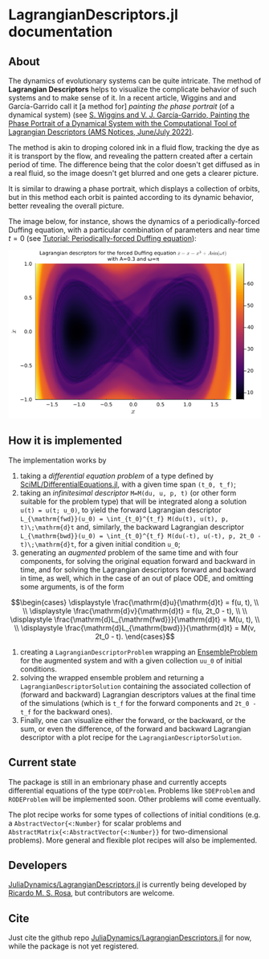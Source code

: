 # LagrangianDescriptors.jl documentation

## About

The dynamics of evolutionary systems can be quite intricate. The method of **Lagrangian Descriptors** helps to visualize the complicate behavior of such systems and to make sense of it. In a recent article, Wiggins and and García-Garrido call it [a method for] *painting the phase portrait* (of a dynamical system) (see [S. Wiggins and V. J. García-Garrido, Painting the Phase Portrait of a Dynamical System with the Computational Tool of Lagrangian Descriptors (AMS Notices, June/July 2022)](https://www.ams.org/journals/notices/202206/noti2489/noti2489.html?adat=June/July%202022&trk=2489&galt=none&cat=feature&pdfissue=202206&pdffile=rnoti-p936.pdf).

The method is akin to droping colored ink in a fluid flow, tracking the dye as it is transport by the flow, and revealing the pattern created after a certain period of time. The difference being that the color doesn't get diffused as in a real fluid, so the image doesn't get blurred and one gets a clearer picture.

It is similar to drawing a phase portrait, which displays a collection of orbits, but in this method each orbit is painted according to its dynamic behavior, better revealing the overall picture.

The image below, for instance, shows the dynamics of a periodically-forced Duffing equation, with a particular combination of parameters and near time $t=0$ (see [Tutorial: Periodically-forced Duffing equation](tutorial_ODEs.md#Periodically-forced-Duffing-equation)):

![Duffing](img/duffing.png)

## How it is implemented

The implementation works by 
1. taking a *differential equation problem* of a type defined by [SciML/DifferentialEquations.jl](https://github.com/SciML/DifferentialEquations.jl), with a given time span ``(t_0, t_f)``;
1. taking an *infinitesimal descriptor* ``M=M(du, u, p, t)`` (or other form suitable for the problem type) that will be integrated along a solution ``u(t) = u(t; u_0)``, to yield the forward Lagrangian descriptor ``L_{\mathrm{fwd}}(u_0) = \int_{t_0}^{t_f} M(du(t), u(t), p, t)\;\mathrm{d}t`` and, similarly, the backward Lagrangian descriptor ``L_{\mathrm{bwd}}(u_0) = \int_{t_0}^{t_f} M(du(-t), u(-t), p, 2t_0 - t)\;\mathrm{d}t``, for a given initial condition ``u_0``;
1. generating an *augmented* problem of the same time and with four components, for solving the original equation forward and backward in time, and for solving the Lagrangian descriptors forward and backward in time, as well, which in the case of an out of place ODE, and omitting some arguments, is of the form
```math
\begin{cases}
  \displaystyle \frac{\mathrm{d}u}{\mathrm{d}t} = f(u, t), \\ \\
  \displaystyle \frac{\mathrm{d}v}{\mathrm{d}t} = f(u, 2t_0 - t), \\ \\
  \displaystyle \frac{\mathrm{d}L_{\mathrm{fwd}}}{\mathrm{d}t} = M(u, t), \\ \\
  \displaystyle \frac{\mathrm{d}L_{\mathrm{bwd}}}{\mathrm{d}t} = M(v, 2t_0 - t). 
\end{cases}
```
1. creating a `LagrangianDescriptorProblem` wrapping an [EnsembleProblem](https://diffeq.sciml.ai/dev/features/ensemble/) for the augmented system and with a given collection ``uu_0`` of initial conditions.
1. solving the wrapped ensemble problem and returning a `LagrangianDescriptorSolution` containing the associated collection of (forward and backward) Lagrangian descriptors values at the final time of the simulations (which is ``t_f`` for the forward components and ``2t_0 - t_f`` for the backward ones).
1. Finally, one can visualize either the forward, or the backward, or the sum, or even the difference, of the forward and backward Lagrangian descriptor with a plot recipe for the `LagrangianDescriptorSolution`.

## Current state

The package is still in an embrionary phase and currently accepts differential equations of the type `ODEProblem`. Problems like `SDEProblem` and `RODEProblem` will be implemented soon. Other problems will come eventually.

The plot recipe works for some types of collections of initial conditions (e.g. a `AbstractVector{<:Number}` for scalar problems and `AbstractMatrix{<:AbstractVector{<:Number}}` for two-dimensional problems). More general and flexible plot recipes will also be implemented.

## Developers

[JuliaDynamics/LagrangianDescriptors.jl](https://github.com/JuliaDynamics/LagrangianDescriptors.jl) is currently being developed by [Ricardo M. S. Rosa](https://rmsrosa.github.io), but contributors are welcome.

## Cite

Just cite the github repo [JuliaDynamics/LagrangianDescriptors.jl](https://github.com/JuliaDynamics/LagrangianDescriptors.jl) for now, while the package is not yet registered.
